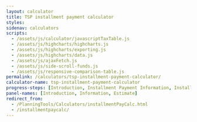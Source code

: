```yaml
---
layout: calculator
title: TSP installment payment calculator
styles:
sidenav: calculators
scripts:
  - /assets/js/calculator/javascriptTaxTable.js
  - /assets/js/highcharts/highcharts.js
  - /assets/js/highcharts/exporting.js
  - /assets/js/highcharts/data.js
  - /assets/js/ajaxFetch.js
  - /assets/js/side-scroll-funds.js
  - /assets/js/responsive-comparison-table.js
permalink: /calculators/tsp-installment-payment-calculator/
calculator-name: tsp-installment-payment-calculator
progress-steps: [Introduction, Installment Payment Information, Installment Payment Estimate]
panel-names: [Introduction, Information, Estimate]
redirect_from:
  - /PlanningTools/Calculators/installmentPayCalc.html
  - /installmentpaycalc/
---
```

